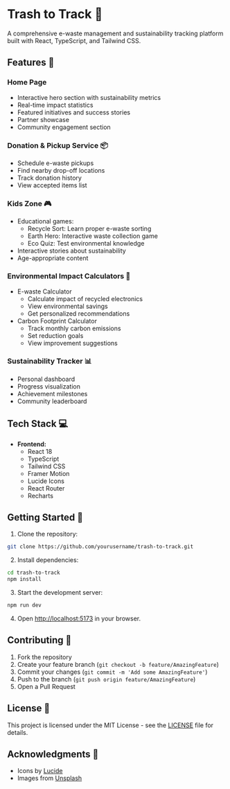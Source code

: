 # Trash to Track 🌱

A comprehensive e-waste management and sustainability tracking platform built with React, TypeScript, and Tailwind CSS.

## Features 🚀

### Home Page
- Interactive hero section with sustainability metrics
- Real-time impact statistics
- Featured initiatives and success stories
- Partner showcase
- Community engagement section

### Donation & Pickup Service 📦
- Schedule e-waste pickups
- Find nearby drop-off locations
- Track donation history
- View accepted items list

### Kids Zone 🎮
- Educational games:
  - Recycle Sort: Learn proper e-waste sorting
  - Earth Hero: Interactive waste collection game
  - Eco Quiz: Test environmental knowledge
- Interactive stories about sustainability
- Age-appropriate content

### Environmental Impact Calculators 🧮
- E-waste Calculator
  - Calculate impact of recycled electronics
  - View environmental savings
  - Get personalized recommendations
- Carbon Footprint Calculator
  - Track monthly carbon emissions
  - Set reduction goals
  - View improvement suggestions

### Sustainability Tracker 📊
- Personal dashboard
- Progress visualization
- Achievement milestones
- Community leaderboard

## Tech Stack 💻

- **Frontend:**
  - React 18
  - TypeScript
  - Tailwind CSS
  - Framer Motion
  - Lucide Icons
  - React Router
  - Recharts

## Getting Started 🚀

1. Clone the repository:
```bash
git clone https://github.com/yourusername/trash-to-track.git
```

2. Install dependencies:
```bash
cd trash-to-track
npm install
```

3. Start the development server:
```bash
npm run dev
```

4. Open [http://localhost:5173](https://lustrous-arithmetic-8c26e5.netlify.app/) in your browser.

## Contributing 🤝

1. Fork the repository
2. Create your feature branch (`git checkout -b feature/AmazingFeature`)
3. Commit your changes (`git commit -m 'Add some AmazingFeature'`)
4. Push to the branch (`git push origin feature/AmazingFeature`)
5. Open a Pull Request

## License 📝

This project is licensed under the MIT License - see the [LICENSE](LICENSE) file for details.

## Acknowledgments 🙏

- Icons by [Lucide](https://lucide.dev/)
- Images from [Unsplash](https://unsplash.com/)
